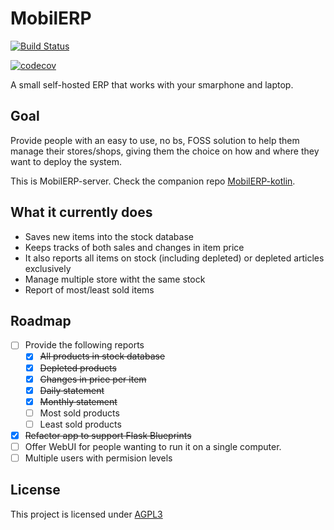 # MobilERP

[![Build Status](https://travis-ci.org/eligiobz/mobilerp-server.svg?branch=master)](https://travis-ci.org/eligiobz/mobilerp-server) 

[![codecov](https://codecov.io/gh/eligiobz/mobilerp-server/branch/master/graph/badge.svg)](https://codecov.io/gh/eligiobz/mobilerp-server)


A small self-hosted ERP that works with your smarphone and laptop.

## Goal

Provide people with an easy to use, no bs, FOSS solution to help them manage their stores/shops, giving them the choice on how and where they want to deploy the system.


This is MobilERP-server. Check the companion repo [MobilERP-kotlin][1].

## What it currently does

* Saves new items into the stock database 
* Keeps tracks of both sales and changes in item price
* It also reports all items on stock (including depleted) or depleted articles exclusively
* Manage multiple store witht the same stock
* Report of most/least sold items

## Roadmap

- [ ] Provide the following reports
	- [x] ~~All products in stock database~~
	- [x] ~~Depleted products~~
	- [X] ~~Changes in price per item~~
	- [X] ~~Daily statement~~
	- [X] ~~Monthly statement~~
	- [ ] Most sold products
	- [ ] Least sold products
- [X] ~~Refactor app to support Flask Blueprints~~
- [ ] Offer WebUI for people wanting to run it on a single computer.
- [ ] Multiple users with permision levels

## License

This project is licensed under [AGPL3][2]

[1]: https://github.com/eligiobz/mobilerp-kotlin
[2]: LICENSE.md